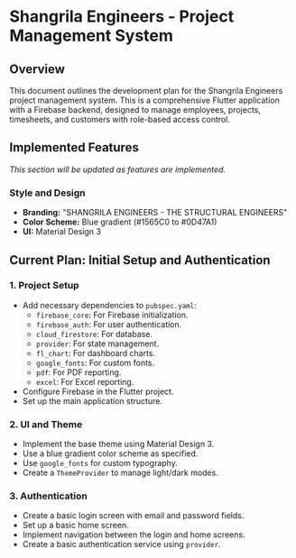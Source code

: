 # Shangrila Engineers - Project Management System

## Overview

This document outlines the development plan for the Shangrila Engineers project management system. This is a comprehensive Flutter application with a Firebase backend, designed to manage employees, projects, timesheets, and customers with role-based access control.

## Implemented Features

*This section will be updated as features are implemented.*

### Style and Design
- **Branding:** "SHANGRILA ENGINEERS - THE STRUCTURAL ENGINEERS"
- **Color Scheme:** Blue gradient (#1565C0 to #0D47A1)
- **UI:** Material Design 3

## Current Plan: Initial Setup and Authentication

### 1. Project Setup
- Add necessary dependencies to `pubspec.yaml`:
    - `firebase_core`: For Firebase initialization.
    - `firebase_auth`: For user authentication.
    - `cloud_firestore`: For database.
    - `provider`: For state management.
    - `fl_chart`: For dashboard charts.
    - `google_fonts`: For custom fonts.
    - `pdf`: For PDF reporting.
    - `excel`: For Excel reporting.
- Configure Firebase in the Flutter project.
- Set up the main application structure.

### 2. UI and Theme
- Implement the base theme using Material Design 3.
- Use a blue gradient color scheme as specified.
- Use `google_fonts` for custom typography.
- Create a `ThemeProvider` to manage light/dark modes.

### 3. Authentication
- Create a basic login screen with email and password fields.
- Set up a basic home screen.
- Implement navigation between the login and home screens.
- Create a basic authentication service using `provider`.
